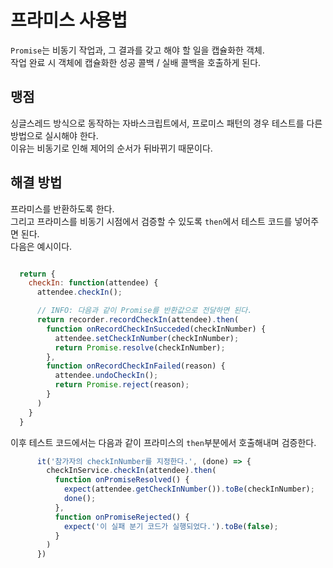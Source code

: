 # 프라미스 사용법

`Promise`는 비동기 작업과, 그 결과를 갖고 해야 할 일을 캡슐화한 객체.  
작업 완료 시 객체에 캡슐화한 성공 콜백 / 실배 콜백을 호출하게 된다.


## 맹점

싱글스레드 방식으로 동작하는 자바스크립트에서, 프로미스 패턴의 경우 테스트를 다른 방법으로 실시해야 한다.  
이유는 비동기로 인해 제어의 순서가 뒤바뀌기 때문이다.

## 해결 방법

프라미스를 반환하도록 한다.  
그리고 프라미스를 비동기 시점에서 검증할 수 있도록 `then`에서 테스트 코드를 넣어주면 된다.  
다음은 예시이다.

```js

  return {
    checkIn: function(attendee) {
      attendee.checkIn();

      // INFO: 다음과 같이 Promise를 반환값으로 전달하면 된다. 
      return recorder.recordCheckIn(attendee).then(
        function onRecordCheckInSucceded(checkInNumber) {
          attendee.setCheckInNumber(checkInNumber);
          return Promise.resolve(checkInNumber);
        },
        function onRecordCheckInFailed(reason) {
          attendee.undoCheckIn();
          return Promise.reject(reason);
        }
      )
    }
  }
```

이후 테스트 코드에서는 다음과 같이 프라미스의 `then`부분에서 호출해내며 검증한다.

```js
      it('참가자의 checkInNumber를 지정한다.', (done) => {
        checkInService.checkIn(attendee).then(
          function onPromiseResolved() {
            expect(attendee.getCheckInNumber()).toBe(checkInNumber);
            done();
          },
          function onPromiseRejected() {
            expect('이 실패 분기 코드가 실행되었다.').toBe(false);
          }
        )
      })
```